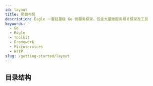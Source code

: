 ```yaml
---
id: layout
title: 项目布局
description: Eagle 一套轻量级 Go 微服务框架，包含大量微服务相关框架及工具
keywords:
  - Go
  - Eagle
  - Toolkit
  - Framework
  - Microservices
  - HTTP
slug: /getting-started/layout
---
```


## 目录结构
